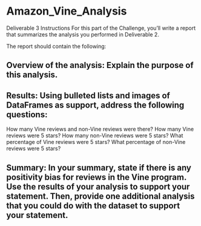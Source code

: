 # Amazon_Vine_Analysis

Deliverable 3 Instructions
For this part of the Challenge, you’ll write a report that summarizes the analysis you performed in Deliverable 2.

The report should contain the following:

## Overview of the analysis: Explain the purpose of this analysis.

## Results: Using bulleted lists and images of DataFrames as support, address the following questions:

How many Vine reviews and non-Vine reviews were there?
How many Vine reviews were 5 stars? How many non-Vine reviews were 5 stars?
What percentage of Vine reviews were 5 stars? What percentage of non-Vine reviews were 5 stars?

## Summary: In your summary, state if there is any positivity bias for reviews in the Vine program. Use the results of your analysis to support your statement. Then, provide one additional analysis that you could do with the dataset to support your statement.